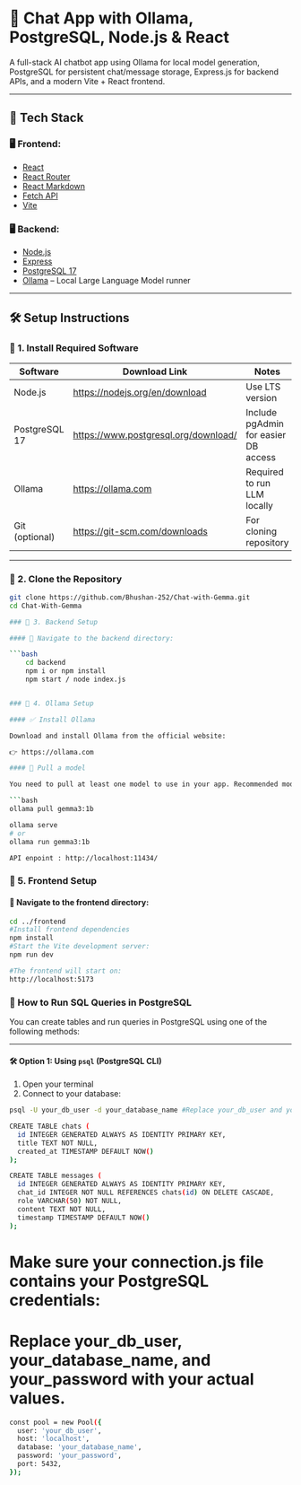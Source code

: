 # 💬 Chat App with Ollama, PostgreSQL, Node.js & React

A full-stack AI chatbot app using Ollama for local model generation, PostgreSQL for persistent chat/message storage, Express.js for backend APIs, and a modern Vite + React frontend.

---

## 🧰 Tech Stack

### 🖥️ Frontend:
- [React](https://reactjs.org/)
- [React Router](https://reactrouter.com/)
- [React Markdown](https://github.com/remarkjs/react-markdown)
- [Fetch API](https://developer.mozilla.org/en-US/docs/Web/API/Fetch_API)
- [Vite](https://vitejs.dev/)

### 🖥️ Backend:
- [Node.js](https://nodejs.org/)
- [Express](https://expressjs.com/)
- [PostgreSQL 17](https://www.postgresql.org/)
- [Ollama](https://ollama.com) – Local Large Language Model runner

---

## 🛠️ Setup Instructions

### 🔹 1. Install Required Software

| Software       | Download Link                              | Notes                                 |
|----------------|---------------------------------------------|----------------------------------------|
| Node.js        | https://nodejs.org/en/download              | Use LTS version                       |
| PostgreSQL 17  | https://www.postgresql.org/download/        | Include pgAdmin for easier DB access |
| Ollama         | https://ollama.com                          | Required to run LLM locally           |
| Git (optional) | https://git-scm.com/downloads               | For cloning repository                |

---

### 🔹 2. Clone the Repository

```bash
git clone https://github.com/Bhushan-252/Chat-with-Gemma.git
cd Chat-With-Gemma

### 🔹 3. Backend Setup

#### 📁 Navigate to the backend directory:

```bash
    cd backend
    npm i or npm install
    npm start / node index.js


### 🔹 4. Ollama Setup

#### ✅ Install Ollama

Download and install Ollama from the official website:

👉 https://ollama.com

#### 🧠 Pull a model

You need to pull at least one model to use in your app. Recommended models:

```bash
ollama pull gemma3:1b

ollama serve
# or
ollama run gemma3:1b

API enpoint : http://localhost:11434/

```
### 🔹 5. Frontend Setup

#### 📁 Navigate to the frontend directory:

```bash
cd ../frontend
#Install frontend dependencies
npm install
#Start the Vite development server:
npm run dev

#The frontend will start on: 
http://localhost:5173
```

### 🔹 How to Run SQL Queries in PostgreSQL

You can create tables and run queries in PostgreSQL using one of the following methods:

---

#### 🛠 Option 1: Using `psql` (PostgreSQL CLI)

1. Open your terminal
2. Connect to your database:

```bash
psql -U your_db_user -d your_database_name #Replace your_db_user and your_database_name with your actual credentials.

CREATE TABLE chats (
  id INTEGER GENERATED ALWAYS AS IDENTITY PRIMARY KEY,
  title TEXT NOT NULL,
  created_at TIMESTAMP DEFAULT NOW()
);

CREATE TABLE messages (
  id INTEGER GENERATED ALWAYS AS IDENTITY PRIMARY KEY,
  chat_id INTEGER NOT NULL REFERENCES chats(id) ON DELETE CASCADE,
  role VARCHAR(50) NOT NULL,
  content TEXT NOT NULL,
  timestamp TIMESTAMP DEFAULT NOW()
);
```
# Make sure your connection.js file contains your PostgreSQL credentials:
# Replace your_db_user, your_database_name, and your_password with your actual values.
```bash
const pool = new Pool({
  user: 'your_db_user',
  host: 'localhost',
  database: 'your_database_name',
  password: 'your_password',
  port: 5432,
});
